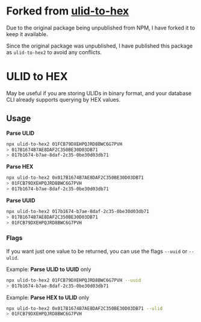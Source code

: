 # Forked from [ulid-to-hex](https://github.com/VelocityMobile/ulid-to-hex)

Due to the original package being unpublished from NPM, I have forked it to keep it available.

Since the original package was unpublished, I have published this package as `ulid-to-hex2` to avoid any conflicts.

# ULID to HEX

May be useful if you are storing ULIDs in binary format, and your database CLI already supports querying by HEX values.

## Usage

**Parse ULID**

```bash
npx ulid-to-hex2 01FCB79DXEHPQJRD8BWC6G7PVH
> 017B1674B7AE8DAF2C350BE30D03DB71
> 017b1674-b7ae-8daf-2c35-0be30d03db71
```

**Parse HEX**

```bash
npx ulid-to-hex2 0x017B1674B7AE8DAF2C350BE30D03DB71
> 01FCB79DXEHPQJRD8BWC6G7PVH
> 017b1674-b7ae-8daf-2c35-0be30d03db71
```

**Parse UUID**

```bash
npx ulid-to-hex2 017b1674-b7ae-8daf-2c35-0be30d03db71
> 017B1674B7AE8DAF2C350BE30D03DB71
> 01FCB79DXEHPQJRD8BWC6G7PVH
```

### Flags

If you want just one value to be returned, you can use the flags `--uuid` or `--ulid`.

Example: **Parse ULID to UUID** only

```bash
npx ulid-to-hex2 01FCB79DXEHPQJRD8BWC6G7PVH --uuid
> 017b1674-b7ae-8daf-2c35-0be30d03db71
```

Example: **Parse HEX to ULID** only

```bash
npx ulid-to-hex2 0x017B1674B7AE8DAF2C350BE30D03DB71 --ulid
> 01FCB79DXEHPQJRD8BWC6G7PVH
```
